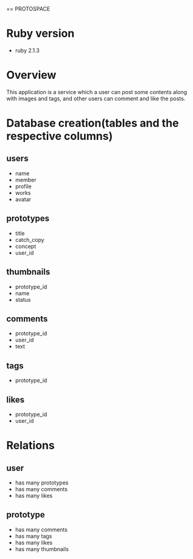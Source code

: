 == PROTOSPACE

# Ruby version
* ruby 2.1.3

# Overview
This application is a service which a user can post some contents along with images and tags, and other users can comment and like the posts.

# Database creation(tables and the respective columns)


## users
* name
* member
* profile
* works
* avatar

## prototypes
* title
* catch_copy
* concept
* user_id

## thumbnails
* prototype_id
* name
* status


## comments
* prototype_id
* user_id
* text

## tags
* prototype_id

## likes
* prototype_id
* user_id


# Relations

## user
* has many prototypes
* has many comments
* has many likes

## prototype
* has many comments
* has many tags
* has many likes
* has many thumbnails
